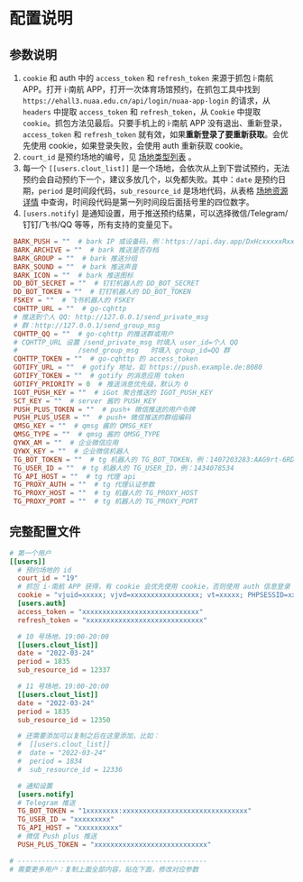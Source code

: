 
# 配置说明

## 参数说明

1.  `cookie` 和 auth 中的 `access_token` 和 `refresh_token` 来源于抓包 i·南航 APP。打开 i·南航 APP，打开一次体育场馆预约，在抓包工具中找到 `https://ehall3.nuaa.edu.cn/api/login/nuaa-app-login` 的请求，从 `headers` 中提取 `access_token` 和 `refresh_token`，从 `Cookie` 中提取 `cookie`。抓包方法见最后。只要手机上的 i·南航 APP 没有退出、重新登录，`access_token` 和 `refresh_token` 就有效，如果**重新登录了要重新获取**。会优先使用 cookie，如果登录失败，会使用 auth 重新获取 cookie。
2.  `court_id` 是预约场地的编号，见 [场地类型列表](/资源列表？id=场地类型列表) 。
3.  每一个 `[[users.clout_list]]` 是一个场地，会依次从上到下尝试预约，无法预约会自动预约下一个，建议多放几个，以免都失败。其中：`date` 是预约日期，`period` 是时间段代码，`sub_resource_id` 是场地代码，从表格 [场地资源详情](/资源列表？id=场地资源详情) 中查询，时间段代码是第一列时间段后面括号里的四位数字。
4.  `[users.notify]` 是通知设置，用于推送预约结果，可以选择微信/Telegram/钉钉/飞书/QQ 等等，所有支持的变量见下。
   ```toml
    BARK_PUSH = ""  # bark IP 或设备码，例：https://api.day.app/DxHcxxxxxRxxxxxxcm/
    BARK_ARCHIVE = ""  # bark 推送是否存档
    BARK_GROUP = ""  # bark 推送分组
    BARK_SOUND = ""  # bark 推送声音
    BARK_ICON = ""  # bark 推送图标
    DD_BOT_SECRET = ""  # 钉钉机器人的 DD_BOT_SECRET
    DD_BOT_TOKEN = ""  # 钉钉机器人的 DD_BOT_TOKEN
    FSKEY = ""  # 飞书机器人的 FSKEY
    CQHTTP_URL = ""  # go-cqhttp
    # 推送到个人 QQ: http://127.0.0.1/send_private_msg
    # 群：http://127.0.0.1/send_group_msg
    CQHTTP_QQ = ""  # go-cqhttp 的推送群或用户
    # CQHTTP_URL 设置 /send_private_msg 时填入 user_id=个人 QQ
    #               /send_group_msg   时填入 group_id=QQ 群
    CQHTTP_TOKEN = ""  # go-cqhttp 的 access_token
    GOTIFY_URL = ""  # gotify 地址，如 https://push.example.de:8080
    GOTIFY_TOKEN = ""  # gotify 的消息应用 token
    GOTIFY_PRIORITY = 0  # 推送消息优先级，默认为 0
    IGOT_PUSH_KEY = ""  # iGot 聚合推送的 IGOT_PUSH_KEY
    SCT_KEY = ""  # server 酱的 PUSH_KEY
    PUSH_PLUS_TOKEN = ""  # push+ 微信推送的用户令牌
    PUSH_PLUS_USER = ""  # push+ 微信推送的群组编码
    QMSG_KEY = ""  # qmsg 酱的 QMSG_KEY
    QMSG_TYPE = ""  # qmsg 酱的 QMSG_TYPE
    QYWX_AM = ""  # 企业微信应用
    QYWX_KEY = ""  # 企业微信机器人
    TG_BOT_TOKEN = ""  # tg 机器人的 TG_BOT_TOKEN，例：1407203283:AAG9rt-6RDaaX0HBLZQq0laNOh898iFYaRQ
    TG_USER_ID = ""  # tg 机器人的 TG_USER_ID，例：1434078534
    TG_API_HOST = ""  # tg 代理 api
    TG_PROXY_AUTH = ""  # tg 代理认证参数
    TG_PROXY_HOST = ""  # tg 机器人的 TG_PROXY_HOST
    TG_PROXY_PORT = ""  # tg 机器人的 TG_PROXY_PORT
   ```

## 完整配置文件
```toml
# 第一个用户
[[users]]
  # 预约场地的 id
  court_id = "19"
  # 抓包 i·南航 APP 获得，有 cookie 会优先使用 cookie，否则使用 auth 信息登录
  cookie = "vjuid=xxxxx; vjvd=xxxxxxxxxxxxxxxxx; vt=xxxxx; PHPSESSID=xxxxxx"
  [users.auth]
  access_token = "xxxxxxxxxxxxxxxxxxxxxxxxxxxxx"
  refresh_token = "xxxxxxxxxxxxxxxxxxxxxxxxxxxxx"

  # 10 号场地，19:00-20:00
  [[users.clout_list]]
  date = "2022-03-24"
  period = 1835
  sub_resource_id = 12337

  # 11 号场地，19:00-20:00
  [[users.clout_list]]
  date = "2022-03-24"
  period = 1835
  sub_resource_id = 12350

  # 还需要添加可以复制之后在这里添加，比如：
  #  [[users.clout_list]]
  #  date = "2022-03-24"
  #  period = 1834
  #  sub_resource_id = 12336

  # 通知设置
  [users.notify]
  # Telegram 推送
  TG_BOT_TOKEN = "1xxxxxxxx:xxxxxxxxxxxxxxxxxxxxxxxxxxxxxxx"
  TG_USER_ID = "xxxxxxxxx"
  TG_API_HOST = "xxxxxxxxxx"
  # 微信 Push plus 推送
  PUSH_PLUS_TOKEN = "xxxxxxxxxxxxxxxxxxxxxxxxxxxx"

# -----------------------------------------------
# 需要更多用户：复制上面全部内容，贴在下面，修改对应参数
```
